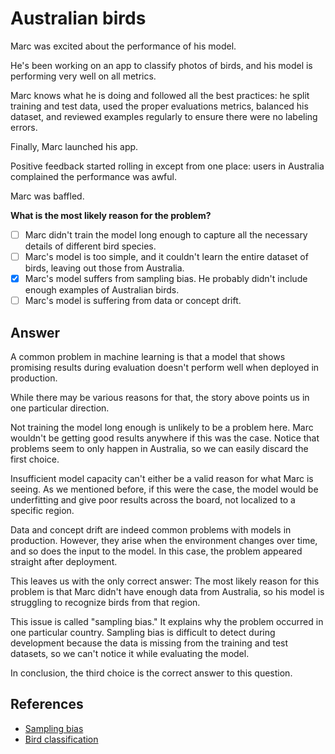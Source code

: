 # Australian birds

Marc was excited about the performance of his model.

He's been working on an app to classify photos of birds, and his model is performing very well on all metrics.

Marc knows what he is doing and followed all the best practices: he split training and test data, used the proper evaluations metrics, balanced his dataset, and reviewed examples regularly to ensure there were no labeling errors.

Finally, Marc launched his app.

Positive feedback started rolling in except from one place: users in Australia complained the performance was awful.

Marc was baffled.

**What is the most likely reason for the problem?**

- [ ] Marc didn't train the model long enough to capture all the necessary details of different bird species.
- [ ] Marc's model is too simple, and it couldn't learn the entire dataset of birds, leaving out those from Australia.
- [x] Marc's model suffers from sampling bias. He probably didn't include enough examples of Australian birds.
- [ ] Marc's model is suffering from data or concept drift.

## Answer

A common problem in machine learning is that a model that shows promising results during evaluation doesn't perform well when deployed in production.

While there may be various reasons for that, the story above points us in one particular direction.

Not training the model long enough is unlikely to be a problem here. Marc wouldn't be getting good results anywhere if this was the case. Notice that problems seem to only happen in Australia, so we can easily discard the first choice.

Insufficient model capacity can't either be a valid reason for what Marc is seeing. As we mentioned before, if this were the case, the model would be underfitting and give poor results across the board, not localized to a specific region.

Data and concept drift are indeed common problems with models in production. However, they arise when the environment changes over time, and so does the input to the model. In this case, the problem appeared straight after deployment.

This leaves us with the only correct answer: The most likely reason for this problem is that Marc didn't have enough data from Australia, so his model is struggling to recognize birds from that region.

This issue is called "sampling bias." It explains why the problem occurred in one particular country. Sampling bias is difficult to detect during development because the data is missing from the training and test datasets, so we can't notice it while evaluating the model.

In conclusion, the third choice is the correct answer to this question.

## References

- [Sampling bias](https://en.wikipedia.org/wiki/Sampling_bias)
- [Bird classification](https://xkcd.com/1425/)
